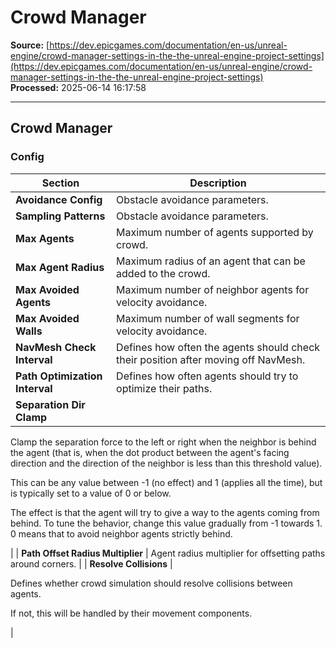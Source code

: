 # Crowd Manager

**Source:** [https://dev.epicgames.com/documentation/en-us/unreal-engine/crowd-manager-settings-in-the-the-unreal-engine-project-settings](https://dev.epicgames.com/documentation/en-us/unreal-engine/crowd-manager-settings-in-the-the-unreal-engine-project-settings)  
**Processed:** 2025-06-14 16:17:58

---

## Crowd Manager

### Config

| **Section** | **Description** |
| --- | --- |
| **Avoidance Config** | Obstacle avoidance parameters. |
| **Sampling Patterns** | Obstacle avoidance parameters. |
| **Max Agents** | Maximum number of agents supported by crowd. |
| **Max Agent Radius** | Maximum radius of an agent that can be added to the crowd. |
| **Max Avoided Agents** | Maximum number of neighbor agents for velocity avoidance. |
| **Max Avoided Walls** | Maximum number of wall segments for velocity avoidance. |
| **NavMesh Check Interval** | Defines how often the agents should check their position after moving off NavMesh. |
| **Path Optimization Interval** | Defines how often agents should try to optimize their paths. |
| **Separation Dir Clamp** | 
Clamp the separation force to the left or right when the neighbor is behind the agent (that is, when the dot product between the agent's facing direction and the direction of the neighbor is less than this threshold value).

This can be any value between -1 (no effect) and 1 (applies all the time), but is typically set to a value of 0 or below.

The effect is that the agent will try to give a way to the agents coming from behind. To tune the behavior, change this value gradually from -1 towards 1. 0 means that to avoid neighbor agents strictly behind.



 |
| **Path Offset Radius Multiplier** | Agent radius multiplier for offsetting paths around corners. |
| **Resolve Collisions** | 

Defines whether crowd simulation should resolve collisions between agents.

If not, this will be handled by their movement components.



 |